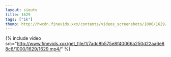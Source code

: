 ```yaml
--- 
layout: sieutv
title: 1629
tags: ["1k"]
thumb: http://hwcdn.finevids.xxx/contents/videos_screenshots/1000/1629/preview.mp4.jpg
---
```

{% include video src="http://www.finevids.xxx/get_file/1/7adc8b575e8f40066a250d22aa6e88c6/1000/1629/1629.mp4/" %} 
